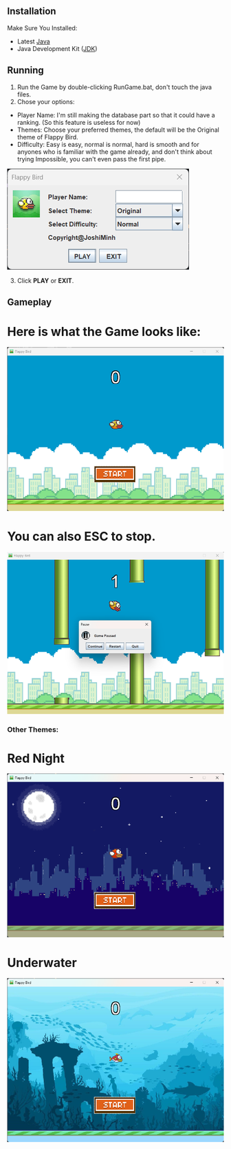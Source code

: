 ## Installation
Make Sure You Installed:
* Latest [Java](https://www.java.com/download/ie_manual.jsp)
* Java Development Kit ([JDK](https://www.oracle.com/java/technologies/downloads/#jdk21-windows))

## Running
1. Run the Game by double-clicking RunGame.bat, don't touch the java files.
2. Chose your options:
* Player Name: I'm still making the database part so that it could have a ranking. (So this feature is useless for now)
* Themes: Choose your preferred themes, the default will be the Original theme of Flappy Bird.
* Difficulty: Easy is easy, normal is normal, hard is smooth and for anyones who is familiar with the game already, and don't think about trying Impossible, you can't even pass the first pipe.

![FlappyBird Interface](/Demo/Interface.png)

3. Click **PLAY** or **EXIT**.

## Gameplay
# Here is what the Game looks like:

![FlappyBird](/Demo/Game.png)

# You can also ESC to stop.

![Pause game](/Demo/ESC.png)

### Other Themes:
# Red Night

![Custom Theme 1: Red Night](/Demo/Theme1.png)

# Underwater

![Custom Theme 2: Underwater](/Demo/Theme2.png)